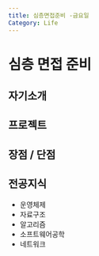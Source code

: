 ```yaml
---
title: 심층면접준비 -금요일
Category: Life
---
```


# 심층 면접 준비

## 자기소개

## 프로젝트

## 장점 / 단점

## 전공지식

- 운영체제
- 자료구조
- 알고리즘
- 소프트웨어공학
- 네트워크

